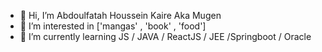 - 👋 Hi, I’m Abdoulfatah Houssein Kaire Aka Mugen
- 👀 I’m interested in ['mangas' , 'book' , 'food']
- 🌱 I’m currently learning JS / JAVA / ReactJS / JEE /Springboot / Oracle 

<!---
housseinmomo/housseinmomo is a ✨ special ✨ repository because its `README.md` (this file) appears on your GitHub profile.
You can click the Preview link to take a look at your changes.
--->

